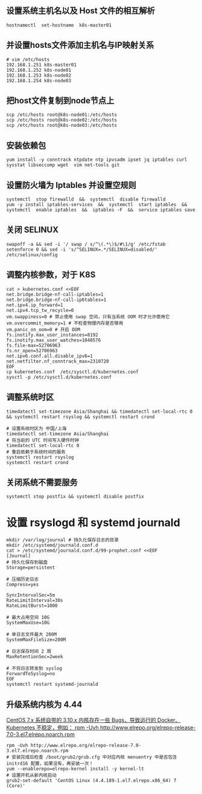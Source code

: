 ## 设置系统主机名以及 Host 文件的相互解析
```shell
hostnamectl  set-hostname  k8s-master01
```

## 并设置hosts文件添加主机名与IP映射关系
```
# vim /etc/hosts
192.168.1.251 k8s-master01
192.168.1.252 k8s-node01
192.168.1.253 k8s-node02
192.168.1.254 k8s-node03
```

## 把host文件复制到node节点上
```
scp /etc/hosts root@k8s-node01:/etc/hosts
scp /etc/hosts root@k8s-node02:/etc/hosts
scp /etc/hosts root@k8s-node03:/etc/hosts
```


## 安装依赖包
```shell
yum install -y conntrack ntpdate ntp ipvsadm ipset jq iptables curl sysstat libseccomp wget  vim net-tools git
```

## 设置防火墙为 Iptables 并设置空规则

```shell
systemctl  stop firewalld  &&  systemctl  disable firewalld
yum -y install iptables-services  &&  systemctl  start iptables  &&  systemctl  enable iptables  &&  iptables -F  &&  service iptables save
```

## 关闭 SELINUX

```she
swapoff -a && sed -i '/ swap / s/^\(.*\)$/#\1/g' /etc/fstab
setenforce 0 && sed -i 's/^SELINUX=.*/SELINUX=disabled/' /etc/selinux/config
```

## 调整内核参数，对于 K8S

```she
cat > kubernetes.conf <<EOF
net.bridge.bridge-nf-call-iptables=1
net.bridge.bridge-nf-call-ip6tables=1
net.ipv4.ip_forward=1
net.ipv4.tcp_tw_recycle=0
vm.swappiness=0 # 禁止使用 swap 空间，只有当系统 OOM 时才允许使用它
vm.overcommit_memory=1 # 不检查物理内存是否够用
vm.panic_on_oom=0 # 开启 OOM	
fs.inotify.max_user_instances=8192
fs.inotify.max_user_watches=1048576
fs.file-max=52706963
fs.nr_open=52706963
net.ipv6.conf.all.disable_ipv6=1
net.netfilter.nf_conntrack_max=2310720
EOF
cp kubernetes.conf  /etc/sysctl.d/kubernetes.conf
sysctl -p /etc/sysctl.d/kubernetes.conf
```

## 调整系统时区
```
timedatectl set-timezone Asia/Shanghai && timedatectl set-local-rtc 0 && systemctl restart rsyslog && systemctl restart crond
```
	# 设置系统时区为 中国/上海
	timedatectl set-timezone Asia/Shanghai
	# 将当前的 UTC 时间写入硬件时钟
	timedatectl set-local-rtc 0
	# 重启依赖于系统时间的服务
	systemctl restart rsyslog 
	systemctl restart crond
## 关闭系统不需要服务

```she
systemctl stop postfix && systemctl disable postfix
```

# 设置 rsyslogd 和 systemd journald
```shell
mkdir /var/log/journal # 持久化保存日志的目录
mkdir /etc/systemd/journald.conf.d
cat > /etc/systemd/journald.conf.d/99-prophet.conf <<EOF
[Journal]
# 持久化保存到磁盘
Storage=persistent

# 压缩历史日志
Compress=yes

SyncIntervalSec=5m
RateLimitInterval=30s
RateLimitBurst=1000

# 最大占用空间 10G
SystemMaxUse=10G

# 单日志文件最大 200M
SystemMaxFileSize=200M

# 日志保存时间 2 周
MaxRetentionSec=2week

# 不将日志转发到 syslog
ForwardToSyslog=no
EOF
systemctl restart systemd-journald
```
## 升级系统内核为 4.44
<u>CentOS 7.x 系统自带的 3.10.x 内核存在一些 Bugs，导致运行的 Docker、Kubernetes 不稳定，例如： rpm -Uvh http://www.elrepo.org/elrepo-release-7.0-3.el7.elrepo.noarch.rpm</u>

```shell
rpm -Uvh http://www.elrepo.org/elrepo-release-7.0-3.el7.elrepo.noarch.rpm
# 安装完成后检查 /boot/grub2/grub.cfg 中对应内核 menuentry 中是否包含 initrd16 配置，如果没有，再安装一次！
yum --enablerepo=elrepo-kernel install -y kernel-lt
# 设置开机从新内核启动
grub2-set-default 'CentOS Linux (4.4.189-1.el7.elrepo.x86_64) 7 (Core)'
```

